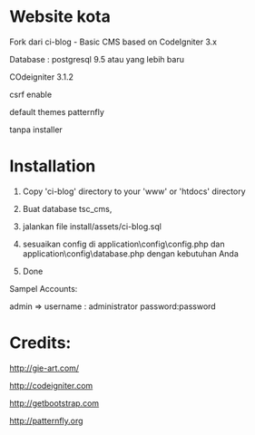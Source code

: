 # Website kota

Fork dari ci-blog - Basic CMS based on CodeIgniter 3.x

Database : postgresql 9.5 atau yang lebih baru

COdeigniter 3.1.2

csrf enable

default themes patternfly

tanpa installer
 
# Installation

1. Copy 'ci-blog' directory to your 'www' or 'htdocs' directory

2. Buat database tsc_cms, 

3. jalankan file install/assets/ci-blog.sql

4. sesuaikan config di application\config\config.php  dan application\config\database.php dengan kebutuhan Anda

5. Done


Sampel Accounts:

admin => username : administrator password:password 


# Credits:

http://gie-art.com/

http://codeigniter.com

http://getbootstrap.com

http://patternfly.org 

